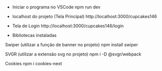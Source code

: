- Iniciar o programa no VSCode
npm run dev

- localhost do projeto (Tela Principal)
http://localhost:3000/cupcakes146

- Tela de Login
http://localhost:3000/cupcakes146/login

- Bibliotecas instaladas

Swiper (utilizar a função de banner no projeto)
npm install swiper

SVGR (utilizar a extensão svg no projeto)
npm i -D @svgr/webpack

Cookies
npm i cookies-next